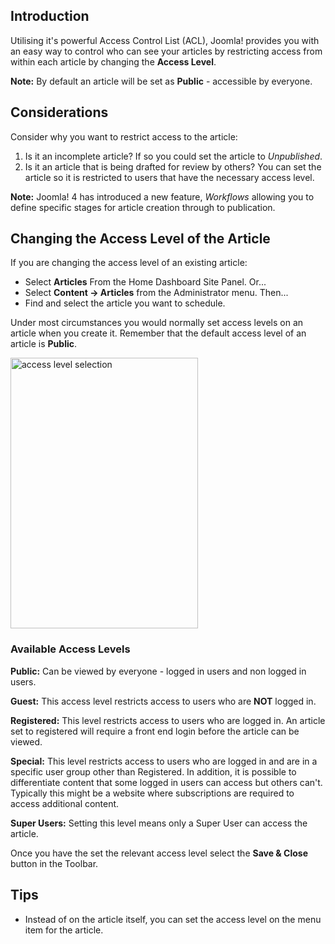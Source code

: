 <!-- Filename: J4.x:Restricting_access_to_an_Article / Display title: Restrict Access to an Article -->

## Introduction

Utilising it's powerful Access Control List (ACL), Joomla! provides you
with an easy way to control who can see your articles by restricting
access from within each article by changing the **Access Level**.

**Note:** By default an article will be set as **Public** - accessible
by everyone.

## Considerations

Consider why you want to restrict access to the article:

1.  Is it an incomplete article? If so you could set the article to
    *Unpublished*.
2.  Is it an article that is being drafted for review by others? You can
    set the article so it is restricted to users that have the necessary
    access level.

**Note:** Joomla! 4 has introduced a new feature, *Workflows* allowing
you to define specific stages for article creation through to publication.

## Changing the Access Level of the Article

If you are changing the access level of an existing article:

- Select **Articles** From the Home Dashboard Site Panel. Or...
- Select **Content → Articles** from the Administrator menu. Then...
- Find and select the article you want to schedule.

Under most circumstances you would normally set access levels on an
article when you create it. Remember that the default access level of an
article is **Public**.

<img
src="https://docs.joomla.org/images/thumb/c/c1/J4.x_article_access_levels-en.png/300px-J4.x_article_access_levels-en.png"
class="thumbborder" decoding="async"
srcset="https://docs.joomla.org/images/c/c1/J4.x_article_access_levels-en.png 1.5x"
data-file-width="442" data-file-height="638" width="300" height="433"
alt="access level selection" />

### Available Access Levels

**Public:** Can be viewed by everyone - logged in users and non logged
in users.

**Guest:** This access level restricts access to users who are **NOT**
logged in.

**Registered:** This level restricts access to users who are logged in.
An article set to registered will require a front end login before the
article can be viewed.

**Special:** This level restricts access to users who are logged in and
are in a specific user group other than Registered. In addition, it is
possible to differentiate content that some logged in users can access
but others can't. Typically this might be a website where subscriptions
are required to access additional content.

**Super Users:** Setting this level means only a Super User can access
the article.

Once you have the set the relevant access level select the
**Save & Close** button in the Toolbar.

## Tips

- Instead of on the article itself, you can set the access level on the
  menu item for the article.
